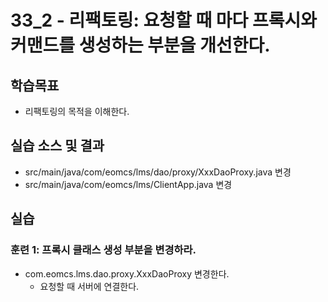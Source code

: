 # 33_2 - 리팩토링: 요청할 때 마다 프록시와 커맨드를 생성하는 부분을 개선한다.

## 학습목표

- 리팩토링의 목적을 이해한다.

## 실습 소스 및 결과

- src/main/java/com/eomcs/lms/dao/proxy/XxxDaoProxy.java 변경
- src/main/java/com/eomcs/lms/ClientApp.java 변경

## 실습  

### 훈련 1: 프록시 클래스 생성 부분을 변경하라.

- com.eomcs.lms.dao.proxy.XxxDaoProxy 변경한다.
  - 요청할 때 서버에 연결한다.
